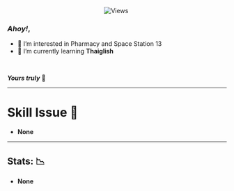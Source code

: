 <p align="center"> 
  <img src="https://komarev.com/ghpvc/?username=toptheworst&label=Profile%20views&color=0e75b6&style=flat" alt="Views" />&nbsp;               
</p>

### *Ahoy!*,
<!-- - 👋 I’m urmom -->
- 👀 I’m interested in Pharmacy and Space Station 13
- 🌱 I’m currently learning **Thaiglish**
<br>

***Yours truly*** 📝
<br>

---
# Skill Issue 🎳
- **None**
---
## Stats: 📉
- **None**
<!---
pepe/pepe is a ✨ special ✨ repository because its `README.md` (this file) appears on your GitHub profile.
You can click the Preview link to take a look at your changes.
--->

